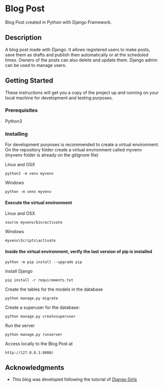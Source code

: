 # Blog Post

Blog Post created in Python with Django Framework.

## Description

A blog post made with Django. It allows registered users to make posts, save them as drafts and publish then
automatically or at the scheduled times.
Owners of the posts can also delete and update them.
Django admin can be used to manage users.


## Getting Started

These instructions will get you a copy of the project up and running on your local machine for development and testing purposes.

### Prerequisites

Python3


### Installing

For development purposes is recommended to create a virtual environment.
On the repository folder create a virtual environment called myvenv (myvenv folder is already on the gitignore file)

Linux and OSX
```
python3 -m venv myvenv
```

Windows
```
python -m venv myvenv
```


#### Execute the virtual environment

Linux and OSX
```
source myvenv/bin/activate
```

Windows
```
myvenv\Scripts\activate
```


#### Inside the virtual environment, verify the last version of pip is installed

```
python -m pip install --upgrade pip
```


Install Django

```
pip install -r requirements.txt
```


Create the tables for the models in the database

```
python manage.py migrate
```


Create a superuser for the database:

```
python manage.py createsuperuser
```


Run the server

```
python manage.py runserver
```


Access locally to the Blog Post at

```
http://127.0.0.1:8000/
```


## Acknowledgments

* This blog was developed following the tutorial of [Django Girls](https://tutorial.djangogirls.org/en/)
